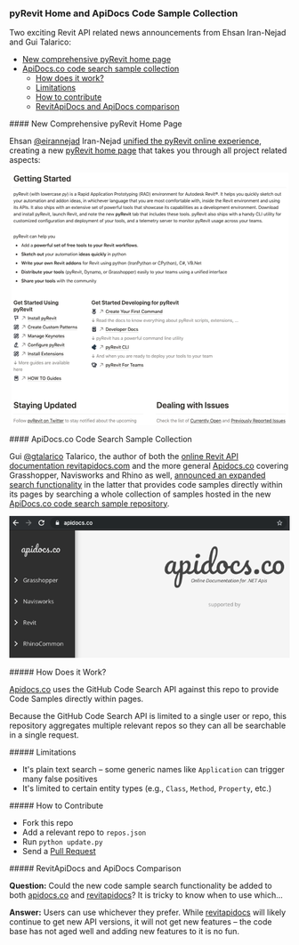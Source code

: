 <head>
<meta http-equiv="Content-Type" content="text/html; charset=utf-8">
<link rel="stylesheet" type="text/css" href="bc.css">
<script src="https://cdn.rawgit.com/google/code-prettify/master/loader/run_prettify.js" type="text/javascript"></script>
<script async src="https://platform.twitter.com/widgets.js" charset="utf-8"></script>
</head>

<!---

- Ehsan Iran-Nejad

- Gui Talarico

twitter:

pyRevit home page consolidation and ApiDocs code sample collection for the #RevitAPI @AutodeskForge @AutodeskRevit #bim #DynamoBim #ForgeDevCon 

Two exciting Revit API related news announcements from Ehsan Iran-Nejad and Gui Talarico
&ndash; New comprehensive pyRevit home page
&ndash; ApiDocs.co code search sample collection...

linkedin:


#bim #DynamoBim #ForgeDevCon #Revit #API #IFC #SDK #AI #VisualStudio #Autodesk #AEC #adsk

the [Revit API discussion forum](http://forums.autodesk.com/t5/revit-api-forum/bd-p/160) thread

<p style="font-size: 80%; font-style:italic"></p>

-->

### pyRevit Home and ApiDocs Code Sample Collection

Two exciting Revit API related news announcements from Ehsan Iran-Nejad and Gui Talarico:

- [New comprehensive pyRevit home page](#2)
- [ApiDocs.co code search sample collection](#3)
    - [How does it work?](#3.1)
    - [Limitations](#3.2)
    - [How to contribute](#3.3)
    - [RevitApiDocs and ApiDocs comparison](#3.4)


####<a name="2"></a> New Comprehensive pyRevit Home Page

Ehsan [@eirannejad](https://twitter.com/eirannejad) Iran-Nejad
[unified the pyRevit online experience](https://twitter.com/eirannejad/status/1170576981538172928?ref_src=twsrc%5Etfw),
creating a new [pyRevit home page](http://wiki.pyrevitlabs.io) that
takes you through all project related aspects:

<!--
<center>
<blockquote class="twitter-tweet">
<p lang="en" dir="ltr">Finally unified the <a href="https://twitter.com/pyrevit?ref_src=twsrc%5Etfw">@pyrevit</a> online experience.
The new pyRevit home takes you through everything related to the pyRevit project
<a href="https://t.co/lsnJrwFUbv">https://t.co/lsnJrwFUbv</a></p>&mdash; Ehsan Iran-Nejad (@eirannejad)
<a href="https://twitter.com/eirannejad/status/1170576981538172928?ref_src=twsrc%5Etfw">September 8, 2019</a>
</blockquote>
<script async src="https://platform.twitter.com/widgets.js" charset="utf-8"></script>
</center>
-->

<center>
<img src="img/pyrevit_home_page_2.png" alt="pyRevit home page" width="499">
</center>



####<a name="3"></a> ApiDocs.co Code Search Sample Collection

Gui [@gtalarico](https://twitter.com/gtalarico) Talarico, the author of both 
the [online Revit API documentation revitapidocs.com](https://www.revitapidocs.com) and the more
general [Apidocs.co](https://apidocs.co) covering Grasshopper, Navisworks and Rhino as well,
[announced an expanded search functionality](https://twitter.com/gtalarico/status/1170473246275145729?ref_src=twsrc%5Etfw) in
the latter that provides code samples directly within its pages by searching a whole collection of samples hosted in the
new [ApiDocs.co code search sample repository](https://github.com/gtalarico/apidocs.samples).

<center>
<img src="img/apidocs.co.png" alt="ApiDocs.co" width="700">
</center>

<!--
<center>
<blockquote class="twitter-tweet">
<p lang="en" dir="ltr">Code samples are fetched this repo<a href="https://t.co/MxgdIuPlX3">https://t.co/MxgdIuPlX3</a><br>includes code from
<a href="https://twitter.com/jeremytammik?ref_src=twsrc%5Etfw">@jeremytammik</a>
<a href="https://twitter.com/a_dieckmann?ref_src=twsrc%5Etfw">@a_dieckmann</a>
<a href="https://twitter.com/arch_laboratory?ref_src=twsrc%5Etfw">@arch_laboratory</a>
<a href="https://twitter.com/5devene?ref_src=twsrc%5Etfw">@5devene</a>
<a href="https://twitter.com/teocomi?ref_src=twsrc%5Etfw">@teocomi</a> and others</p>
&mdash; Gui Talarico (@gtalarico)
<a href="https://twitter.com/gtalarico/status/1170473246275145729?ref_src=twsrc%5Etfw">September 7, 2019</a>
</blockquote>
<script async src="https://platform.twitter.com/widgets.js" charset="utf-8"></script>
</center>
-->

#####<a name="3.1"></a> How Does it Work?

[Apidocs.co](https://apidocs.co) uses the GitHub Code Search API against this repo to provide Code Samples directly within pages.

Because the GitHub Code Search API is limited to a single user or repo, this repository aggregates multiple relevant repos so they can all be searchable in a single request.

#####<a name="3.2"></a> Limitations

- It's plain text search &ndash; some generic names like `Application` can trigger many false positives
- It's limited to certain entity types (e.g., `Class`, `Method`, `Property`, etc.)

#####<a name="3.3"></a> How to Contribute

- Fork this repo
- Add a relevant repo to `repos.json`
- Run `python update.py`
- Send a [Pull Request](https://github.com/gtalarico/apidocs.samples/pulls)

#####<a name="3.4"></a> RevitApiDocs and ApiDocs Comparison

**Question:** Could the new code sample search functionality be added to
both [apidocs.co](http://apidocs.co)
and [revitapidocs](https://www.revitapidocs.com)?
It is tricky to know when to use which...

**Answer:** Users can use whichever they prefer.
While [revitapidocs](https://www.revitapidocs.com) will likely continue to get new API versions, it will not get new features &ndash; the code base has not aged well and adding new features to it is no fun.
